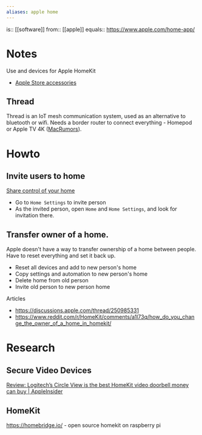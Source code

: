 ```yaml
---
aliases: apple home
---
```

is:: [[software]]
from:: [[apple]]
equals:: https://www.apple.com/home-app/

# Notes
Use and devices for Apple HomeKit
- [Apple Store accessories](https://www.apple.com/shop/accessories/all/homekit)

## Thread
Thread is an IoT mesh communication system, used as an alternative to bluetooth or wifi. Needs a border router to connect everything - Homepod or Apple TV 4K ([MacRumors](https://www.macrumors.com/2021/04/20/apple-tv-4k-thread-wifi-6-hdmi-2-1/)). 

# Howto
## Invite users to home
[Share control of your home](https://support.apple.com/en-us/HT208709)
- Go to `Home Settings` to invite person
- As the invited person, open `Home` and `Home Settings`, and look for invitation there.

## Transfer owner of a home.
Apple doesn't have a way to transfer ownership of a home between people. Have to reset everything and set it back up.
- Reset all devices and add to new person's home
- Copy settings and automation to new person's home
- Delete home from old person
- Invite old person to new person home

Articles
- https://discussions.apple.com/thread/250985331
- https://www.reddit.com/r/HomeKit/comments/a1l73q/how_do_you_change_the_owner_of_a_home_in_homekit/

# Research
## Secure Video Devices
[Review: Logitech’s Circle View is the best HomeKit video doorbell money can buy | AppleInsider](https://appleinsider.com/articles/21/03/10/review-logitechs-circle-view-is-the-best-homekit-video-doorbell-money-can-buy)

## HomeKit
https://homebridge.io/ - open source homekit on raspberry pi
